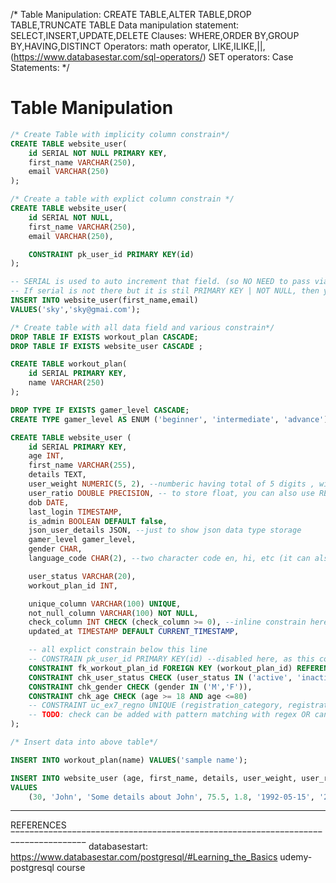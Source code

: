 /*
Table Manipulation: CREATE TABLE,ALTER TABLE,DROP TABLE,TRUNCATE TABLE
Data manipulation statement: SELECT,INSERT,UPDATE,DELETE
Clauses:    WHERE,ORDER BY,GROUP BY,HAVING,DISTINCT
Operators: math operator, LIKE,ILIKE,||, (https://www.databasestar.com/sql-operators/)
SET operators:
Case Statements: 
*/

# Table Manipulation
```sql
/* Create Table with implicity column constrain*/
CREATE TABLE website_user(
    id SERIAL NOT NULL PRIMARY KEY,
    first_name VARCHAR(250),
    email VARCHAR(250)
);

/* Create a table with explict column constrain */
CREATE TABLE website_user(
    id SERIAL NOT NULL,
    first_name VARCHAR(250),
    email VARCHAR(250),

    CONSTRAINT pk_user_id PRIMARY KEY(id)
);

-- SERIAL is used to auto increment that field. (so NO NEED to pass via INSERT statement)
-- If serial is not there but it is stil PRIMARY KEY | NOT NULL, then you need to pass that via INSERT statement
INSERT INTO website_user(first_name,email)
VALUES('sky','sky@gmai.com');

/* Create table with all data field and various constrain*/
DROP TABLE IF EXISTS workout_plan CASCADE;
DROP TABLE IF EXISTS website_user CASCADE ;

CREATE TABLE workout_plan(
	id SERIAL PRIMARY KEY,
	name VARCHAR(250)
);

DROP TYPE IF EXISTS gamer_level CASCADE;
CREATE TYPE gamer_level AS ENUM ('beginner', 'intermediate', 'advance');

CREATE TABLE website_user (
    id SERIAL PRIMARY KEY,
    age INT,
    first_name VARCHAR(255),
    details TEXT,
    user_weight NUMERIC(5, 2), --numberic having total of 5 digits , with max 2 digits after decimal
    user_ratio DOUBLE PRECISION, -- to store float, you can also use REAL that is having less percision
    dob DATE,
    last_login TIMESTAMP,
    is_admin BOOLEAN DEFAULT false,
    json_user_details JSON, --just to show json data type storage
	gamer_level gamer_level,
    gender CHAR, 
    language_code CHAR(2), --two character code en, hi, etc (it can also be VARCHAR(2))

    user_status VARCHAR(20),
    workout_plan_id INT, 

    unique_column VARCHAR(100) UNIQUE,
    not_null_column VARCHAR(100) NOT NULL,
    check_column INT CHECK (check_column >= 0), --inline constrain here
    updated_at TIMESTAMP DEFAULT CURRENT_TIMESTAMP,

    -- all explict constrain below this line
    -- CONSTRAIN pk_user_id PRIMARY KEY(id) --disabled here, as this constrain is specified with inline style
    CONSTRAINT fk_workout_plan_id FOREIGN KEY (workout_plan_id) REFERENCES workout_plan(id),
    CONSTRAINT chk_user_status CHECK (user_status IN ('active', 'inactive', 'deactivated')),
	CONSTRAINT chk_gender CHECK (gender IN ('M','F')),
    CONSTRAINT chk_age CHECK (age >= 18 AND age <=80)
    -- CONSTRAINT uc_ex7_regno UNIQUE (registration_category, registration_number) --use this to set uniqueu constrain
    -- TODO: check can be added with pattern matching with regex OR can use function also
);

/* Insert data into above table*/

INSERT INTO workout_plan(name) VALUES('sample name');

INSERT INTO website_user (age, first_name, details, user_weight, user_ratio, dob, last_login, is_admin, json_user_details, gamer_level, gender, user_status, workout_plan_id, unique_column, not_null_column, check_column)
VALUES
    (30, 'John', 'Some details about John', 75.5, 1.8, '1992-05-15', '2024-03-25 10:00:00', false, '{"key": "value"}', 'beginner', 'M', 'active', 1, 'unique_value', 'not_null_value', 5);
```


__________________________________________________________________________________
REFERENCES
‾‾‾‾‾‾‾‾‾‾‾‾‾‾‾‾‾‾‾‾‾‾‾‾‾‾‾‾‾‾‾‾‾‾‾‾‾‾‾‾‾‾‾‾‾‾‾‾‾‾‾‾‾‾‾‾‾‾‾‾‾‾‾‾‾‾‾‾‾‾‾‾‾‾‾‾‾‾‾‾‾‾
databasestart: https://www.databasestar.com/postgresql/#Learning_the_Basics
udemy-postgresql course